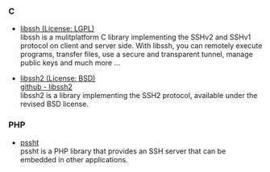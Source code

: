 ### C

- [libssh (License: LGPL)](https://www.libssh.org/features/)  
libssh is a mulitplatform C library implementing the SSHv2 and SSHv1 protocol on client and server side. With libssh, you can remotely execute programs, transfer files, use a secure and transparent tunnel, manage public keys and much more ...


- [libssh2 (License: BSD)](https://www.libssh2.org/)  
[github - libssh2](https://github.com/libssh2/libssh2)  
libssh2 is a library implementing the SSH2 protocol, available under the revised BSD license.


### PHP

- [pssht](https://github.com/fpoirotte/pssht)  
pssht is a PHP library that provides an SSH server that can be embedded in other applications.

